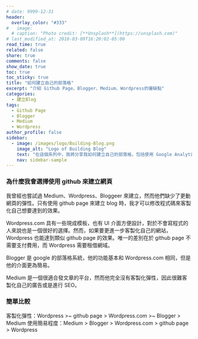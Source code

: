 ```yaml
---
# date: 9999-12-31
header:
  overlay_color: "#333"
#   image: 
  # caption: "Photo credit: [**Unsplash**](https://unsplash.com)"
# last_modified_at: 2016-03-09T16:20:02-05:00
read_time: true
related: false
share: true
comments: false
show_date: true
toc: true
toc_sticky: true
title: "如何建立自己的部落格"
excerpt: "介紹 Github Page、Blogger、Medium、Wordpress的優缺點"
categories:
  - 建立Blog
tags:
  - Github Page
  - Blogger
  - Medium
  - Wordpress
author_profile: false
sidebar:
  - image: /images/logo/Building-Blog.png
    image_alt: "Logo of Building Blog"
    text: "在這個系列中，我將分享我如何建立自己的部落格，包括使用 Google Analytics 追蹤網站流量和訪客統計，如何被 Google 搜索引擎索引，及使用 Google AdSense 在部落格上展示廣告並賺取收入。"
    nav: sidebar-sample
---
```

### 為什麼我會選擇使用 github 來建立網頁
我曾經也嘗試過 Medium、Wordpress、Bloggeer 來建立，然而他們缺少了更動網頁的彈性。只有使用 github page 來建立 blog 時，我才可以修改程式碼來客製化自己想要達到的效果。

Wordpress.com 具有一些現成模板，也有 UI 介面方便設計，對於不會寫程式的人來說也是一個很好的選擇。然而，如果要更進一步客製化自己的網站， Wordpress 也能達到類似 github page 的效果。唯一的差別在於 github page 不需要支付費用，而 Wordpress 需要租借網域。

Blogger 是 google 的部落格系統，他的功能基本和 Wordpress.com 相同，但是他的介面更為簡易。

Medium 是一個很適合發文章的平台，然而他完全沒有客製化彈性，因此很難客製化自己的廣告或是進行 SEO。

### 簡單比較
客製化彈性：Wordpress >~ github page > Wordpress.com >~ Blogger > Medium
使用簡易程度：Medium > Blogger > Wordpress.com > github page > Wordpress
